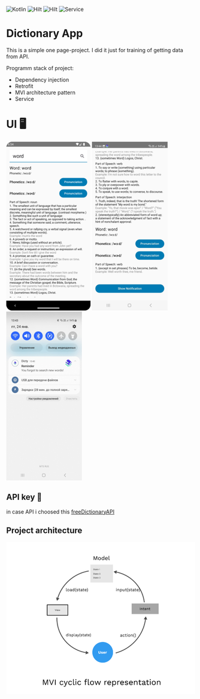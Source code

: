 ![Kotlin](https://img.shields.io/badge/kotlin-%237F52FF.svg?style=for-the-badge&logo=kotlin&logoColor=white) ![Hilt](https://img.shields.io/badge/hilt-%237F52FF.svg?style=for-the-badge&logo=hilt&logoColor=white) ![Hilt](https://img.shields.io/badge/retrofit-ffc000.svg?style=for-the-badge&logo=retrofit&logoColor=white) ![Service](https://img.shields.io/badge/service-44C1B8.svg?style=for-the-badge&logo=service&logoColor=white)  
# Dictionary App 

This is a simple one page-project. I did it just for training of getting data from API. 

Programm stack of project:
- Dependency injection
- Retrofit
- MVI architecture pattern
- Service


# UI 🖥

<img alt="Dictionary app first page" height="450px" src="https://github.com/MishaNikolaev/Dicty/blob/master/assets/Screenshot_20250124_135417.png" /> <img alt="Dictionary second page" height="450px" src="https://github.com/MishaNikolaev/Dicty/blob/master/assets/n6bL-C0aitM%20(1).jpg" /> <img alt="Dictionary app notification Page" height="450px" src="https://github.com/MishaNikolaev/Dicty/blob/master/assets/u_f-cOQXntM.jpg" />


## API key 🔑
in case API i choosed this [freeDictionaryAPI](https://github.com/meetDeveloper/freeDictionaryAPI/tree/master)

## Project architecture
![logs](https://github.com/MishaNikolaev/Dicty/blob/master/assets/mvi.jpg)


